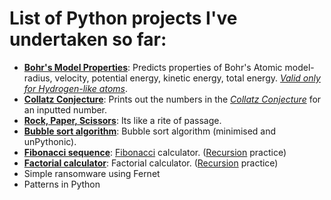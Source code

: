 # List of Python projects I've undertaken so far: 
  - **[Bohr's Model Properties](https://github.com/syswraith/python-projects/blob/main/bohr_calc.py)**: Predicts properties of Bohr's Atomic model- radius, velocity, potential energy, kinetic energy, total energy. *[Valid only for Hydrogen-like atoms](https://en.wikipedia.org/wiki/Bohr_model#Shortcomings)*.
  - **[Collatz Conjecture](https://github.com/syswraith/python-projects/blob/main/collatzConjecture.py)**: Prints out the numbers in the *[Collatz Conjecture](https://en.wikipedia.org/wiki/Collatz_conjecture)* for an inputted number.
  - **[Rock, Paper, Scissors](https://github.com/syswraith/python-projects/blob/main/rock_paper_scissors.py)**: Its like a rite of passage.
  - **[Bubble sort algorithm](https://github.com/syswraith/python-projects/blob/main/bubble_sort.py)**: Bubble sort algorithm (minimised and unPythonic).
  - **[Fibonacci sequence](https://github.com/syswraith/python-projects/blob/main/fibonacci.py)**: [Fibonacci](https://en.wikipedia.org/wiki/Fibonacci_sequence) calculator. ([Recursion](https://en.wikipedia.org/wiki/Recursion_(computer_science)) practice)
  - **[Factorial calculator](https://github.com/syswraith/python-projects/blob/main/factorial.py)**: Factorial calculator. ([Recursion](https://en.wikipedia.org/wiki/Recursion_(computer_science)) practice)
  - Simple ransomware using Fernet
  - Patterns in Python
